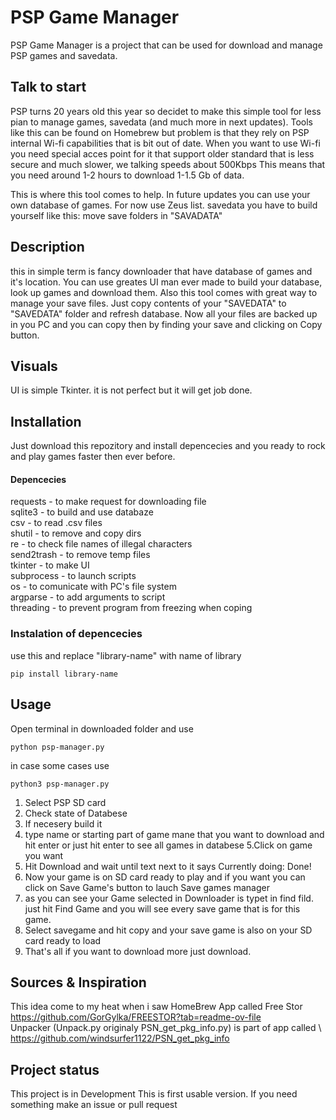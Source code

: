 # PSP Game Manager
PSP Game Manager is a project that can be used for download and manage PSP games and savedata.


## Talk to start
PSP turns 20 years old this year so decidet to make this simple tool for less pian to manage games, savedata (and much more in next updates).
Tools like this can be found on Homebrew but problem is that they rely on PSP internal Wi-fi capabilities that is bit out of date.
When you want to use Wi-fi you need special acces point for it that support older standard that is less secure and much slower, we talking speeds about 500Kbps This means that you need around 1-2 hours to download 1-1.5 Gb of data. 

This is where this tool comes to help. 
In future updates you can use your own database of games. For now use Zeus list. 
savedata you have to build yourself like  this: move save folders in "SAVADATA"


## Description
this in simple term is fancy downloader that have database of games and it's location. You can use greates UI man ever made to build your database, look up games and download them. Also this tool comes with great way to manage your save files. Just copy contents of your "SAVEDATA" to "SAVEDATA" folder and refresh database. Now all your files are backed up in you PC and you can copy then by finding your save and clicking on Copy button.


## Visuals
UI is simple Tkinter. it is not perfect but it will get job done.

## Installation
Just download this repozitory and install depencecies and you ready to rock and play games faster then ever before. 

#### Depencecies
requests - to make request for downloading file \
sqlite3 - to build and use databaze \
csv - to read .csv files\
shutil - to remove and copy dirs \
re - to check file names of illegal characters\
send2trash - to remove temp files \
tkinter - to make UI\
subprocess - to launch scripts\
os - to comunicate with PC's file system\
argparse - to add arguments to script\
threading - to prevent program from freezing when coping 

### Instalation of depencecies
use this and replace "library-name" with name of library
```
pip install library-name
```


## Usage
Open terminal in downloaded folder and use 
```
python psp-manager.py
```
in case some cases use 
```
python3 psp-manager.py
```
1. Select PSP SD card
2. Check state of Databese
3. If necesery build it 
4. type name or starting part of game mane that you want to download and hit enter or just hit enter to see all games in databese
5.Click on game you want 
5. Hit Download and wait until text next to it says Currently doing: Done!
6. Now your game is on SD card ready to play and if you want you can click on Save Game's button to lauch Save games manager
7. as you can see your Game selected in Downloader is typet in find fild. just hit Find Game and you will see every save game that is for this game. 
8. Select savegame and hit copy and your save game is also on your SD card ready to load 
9. That's all if you want to download more just download. 

## Sources & Inspiration
This idea come to my heat when i saw HomeBrew App called Free Stor \
https://github.com/GorGylka/FREESTOR?tab=readme-ov-file \
Unpacker (Unpack.py originaly PSN_get_pkg_info.py) is part of app called \ 
https://github.com/windsurfer1122/PSN_get_pkg_info 

## Project status
This project is in Development This is first usable version. If you need something make an issue or pull request
